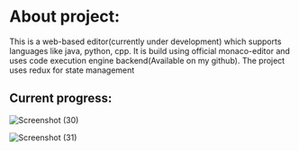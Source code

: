 # About project:

This is a web-based editor(currently under development) which supports languages like java, python, cpp. It is build using official monaco-editor and uses code execution engine backend(Available on my github). The project uses redux for state management

## Current progress:

![Screenshot (30)](https://user-images.githubusercontent.com/115392530/235723508-de365a4c-98d0-49c9-91cb-b15dd6a967b5.png)

![Screenshot (31)](https://user-images.githubusercontent.com/115392530/235723513-c193e24e-5dc6-4414-98ce-efd4d7f90b2b.png)
